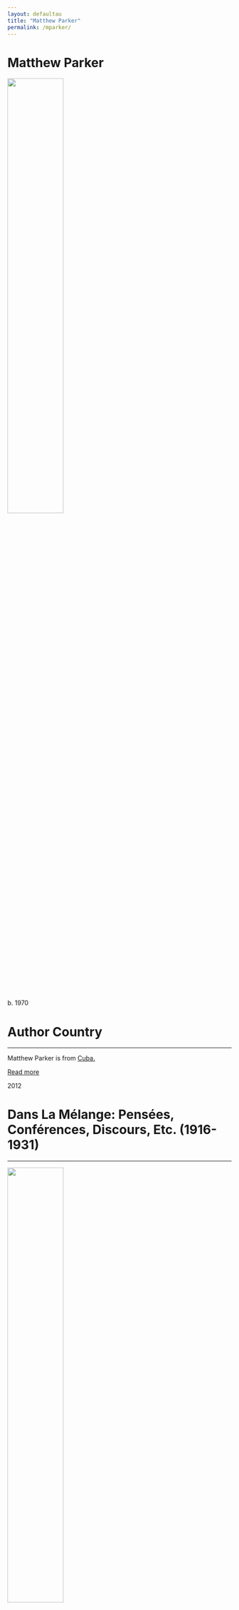 ```yaml
---
layout: defaultau
title: "Matthew Parker"
permalink: /mparker/
---
```

<!-- partial:index.partial.html -->
<div class="content">
     <h1>Matthew Parker</h1>
    <div class="quote">
        <div><img src="https://images4.penguinrandomhouse.com/author/52028" height="50%" width = "50%" class="logo"></div>
    </div>
    <div class="timeline">
        <div style="padding-bottom:100px;"></div>
        <div class="block">
             <div class="date right"><p class="right">b. 1970</p></div>
            <div class="dot"></div>
            <div class="left first">
            <div class="author_country">
                <h1>Author Country</h1><hr>
          <div class="aclocation">  <p>Matthew Parker is from <a href="{{ site.baseurl }}/14">Cuba.</a></p></div>
              <div class="acreadmore">  <a href="https://en.wikipedia.org/wiki/Matthew_Parker_(author)" target="_blank">Read more</a></div>
            </div>
            </div>
        <div class="block">
            <div class="date left"><p class="left">2012</p></div>
            <div class="dot"></div>
            <div class="right hide">
                <h1>Dans La Mélange: Pensées, Conférences, Discours, Etc. (1916-1931)</h1><hr>
                <p><img src="https://pictures.abebooks.com/inventory/md/md30333753769.jpg" height="50%" width = "50%"></p>
                <p>
                Language: English<br/>
                Publisher: Walker and Company<br/>
                Pub_location: Paris, France<br/>
                Genre: Nonfiction<br/>
                Length: <br/>                   </p>
            </div>
        </div>
  <!-- partial -->
<script src='https://cdnjs.cloudflare.com/ajax/libs/jquery/3.1.1/jquery.min.js'></script><script  src="{{ site.baseurl }}/assets/js/authorscript.js"></script>